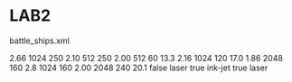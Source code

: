 # LAB2
battle_ships.xml 
<?xml version="1.0" encoding="UTF-8"?>
<Products>
	<Maker name ="A">
		<PC model ="1001" price="2114">
			<Speed>2.66</Speed>
			<RAM>1024</RAM>
			<HardDisk>250</HardDisk>
		</PC>
		<PC model="1002" price="995">
			<Speed>2.10</Speed>
			<RAM>512</RAM>
			<HardDisk>250</HardDisk>
		</PC>
		<Laptop model="2004" price="1150">
			<Speed>2.00</Speed>
			<RAM>512</RAM>
			<HardDisk>60</HardDisk>
			<Screen>13.3</Screen>
		</Laptop>
		<Laptop model="2005" price="2500">
			<Speed>2.16</Speed>
			<RAM>1024</RAM>
			<HardDisk>120</HardDisk>
			<Screen>17.0</Screen>
		</Laptop>
	</Maker>
	<Maker name ="E">
		<PC model ="1011" price="959">
			<Speed>1.86</Speed>
			<RAM>2048</RAM>
			<HardDisk>160</HardDisk>
		</PC>
		<PC model="1012" price="649">
			<Speed>2.8</Speed>
			<RAM>1024</RAM>
			<HardDisk>160</HardDisk>
		</PC>
		<Laptop model="2001" price="3673">
			<Speed>2.00</Speed>
			<RAM>2048</RAM>
			<HardDisk>240</HardDisk>
			<Screen>20.1</Screen>
		</Laptop>
		<Printer model="3002" price="239">
			<Color>false</Color>
			<Type>laser</Type>
		</Printer>
	</Maker>
	<Maker name="H">
		<Printer model="3006" price="100">
			<Color>true</Color>
			<Type>ink-jet</Type>
		</Printer>
		<Printer model="3007" price="200">
			<Color>true</Color>
			<Type>laser</Type>
		</Printer>
	</Maker>
</Products>
